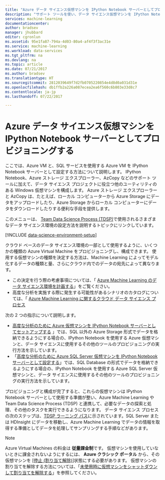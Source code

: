 ```yaml
---
title: "Azure データ サイエンス仮想マシンを IPython Notebook サーバーとしてプロビジョニングする | Microsoft Docs"
description: "サポート ツールを使い、データ サイエンス仮想マシンを IPython Notebook サーバーとしてセットアップします。"
services: machine-learning
documentationcenter: 
author: bradsev
manager: jhubbard
editor: cgronlun
ms.assetid: 95e1fa87-794a-4d03-80a4-af4f3f3ac31e
ms.service: machine-learning
ms.workload: data-services
ms.tgt_pltfrm: na
ms.devlang: na
ms.topic: article
ms.date: 07/21/2017
ms.author: bradsev
ms.translationtype: HT
ms.sourcegitcommit: 2812039649f7d2fb0705220854e4d8d0a031d31e
ms.openlocfilehash: db1ffb2a226a087ecea2ea6f560c6b803e33d8c7
ms.contentlocale: ja-jp
ms.lasthandoff: 07/22/2017

---
```

# <a name="provision-azure-data-science-virtual-machines-as-ipython-notebook-servers"></a>Azure データ サイエンス仮想マシンを IPython Notebook サーバーとしてプロビジョニングする
ここでは、Azure VM と、SQL サービスを使用する Azure VM を IPython Notebook サーバーとして設定する方法について説明します。 IPython Notebook、Azure ストレージ エクスプローラー、AzCopy などのサポート ツールに加えて、データ サイエンス プロジェクトに役立つ他のユーティリティのある Windows 仮想マシンを構成します。 Azure ストレージ エクスプローラーと AzCopy は、たとえば、ローカル コンピューターから Azure Storage にデータをアップロードしたり、Azure Storage からローカル コンピューターにデータをダウンロードしたりする便利な手段を提供します。 

このメニューは、 [Team Data Science Process (TDSP)](data-science-process-overview.md)で使用されるさまざまなデータ サイエンス環境の設定方法を説明するトピックにリンクしています。

[!INCLUDE [data-science-environment-setup](../../includes/cap-setup-environments.md)]

クラウド ベースのデータ サイエンス環境の一部として使用するように、いくつかの種類の Azure Virtual Machine をプロビジョニングし、構成できます。 使用する仮想マシンの種類を決定する方法は、Machine Learning によってモデル化するデータの種類と量、さらにクラウド内でのデータの宛先によって異なります。 

* この決定を行う際の考慮事項については、「 [Azure Machine Learning のデータ サイエンス環境を計画する](machine-learning-data-science-plan-your-environment.md)」をご覧ください。 
* 高度な分析を実施する際に発生する可能性があるシナリオのカタログについては、「 [Azure Machine Learning に関するクラウド データ サイエンス プロセス](machine-learning-data-science-plan-sample-scenarios.md)

次の 2 つの指示について説明します。

* [高度な分析のために Azure 仮想マシンを IPython Notebook サーバーとしてセットアップする](machine-learning-data-science-setup-virtual-machine.md) 」では、SQL 以外の Azure Storage 形式でデータを格納できるようにする場合の、IPython Notebook を使用する Azure 仮想マシンと、データ サイエンスに使用するその他のツールのプロビジョニングの実行方法を示しています。
* 「[高度な分析のために Azure SQL Server 仮想マシンを IPython Notebook サーバーとして設定する](machine-learning-data-science-setup-sql-server-virtual-machine.md)」では、SQL Database の形式でデータを格納できるようにする場合の、IPython Notebook を使用する Azure SQL Server 仮想マシンと、データ サイエンスに使用するその他のツールのプロビジョニングの実行方法を示しています。

プロビジョニングと構成が完了すると、これらの仮想マシンは IPython Notebook サーバーとして使用する準備が整い、Azure Machine Learning や Team Data Science Process (TDSP) と連携して、必要なデータの探索と処理、その他のタスクを実行できるようになります。 データ サイエンス プロセスの次のステップは、[TDSP ラーニング パス](https://azure.microsoft.com/documentation/learning-paths/cortana-analytics-process/)に示されています。SQL Server または HDInsight にデータを移動し、Azure Machine Learning でデータの情報を取得する準備としてデータを処理してサンプリングする手順などがあります。

> [!NOTE]
> Azure Virtual Machines の料金は **従量課金制**です。 仮想マシンを使用していないときに課金されないようにするには、 **Azure クラシック ポータル** から、その仮想マシンを [[停止 (割り当て解除)]](http://manage.windowsazure.com/)状態にする必要があります。 仮想マシンの割り当てを解除する方法については、「[未使用時に仮想マシンをシャットダウンして割り当てを解除する](machine-learning-data-science-setup-virtual-machine.md#shutdown)」を参照してください。
> 
> 


